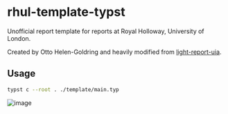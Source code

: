 # rhul-template-typst

Unofficial report template for reports at Royal Holloway, University of London.

Created by Otto Helen-Goldring and heavily modified from [light-report-uia](https://typst.app/universe/package/light-report-uia/).

## Usage

```bash
typst c --root . ./template/main.typ
```

![image](https://github.com/user-attachments/assets/56876603-1145-4ecd-88b8-cc0ad4cb5dbe)
